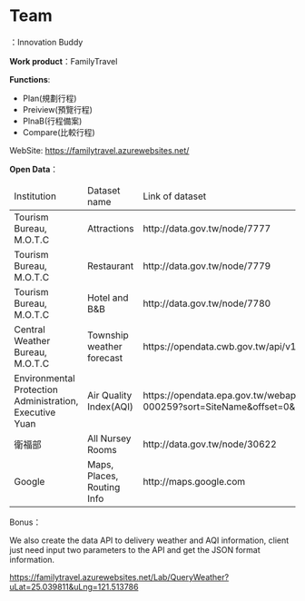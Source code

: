 <h1>Team</h1>：Innovation Buddy

<b>Work product</b>：FamilyTravel

<b>Functions</b>:
<ul>
<li>Plan(規劃行程)</li>
<li>Preiview(預覽行程)</li>
<li>PlnaB(行程備案)</li>
<li>Compare(比較行程)</li>
</ul>

WebSite: https://familytravel.azurewebsites.net/

<b>Open Data</b>：
<table>
<thead>
<tr>
<td>Institution</td><td>Dataset name</td><td>Link of dataset</td>
</tr>
</thead>
<tr>
<td>Tourism Bureau, M.O.T.C</td><td>Attractions</td><td>http://data.gov.tw/node/7777</td>
</tr>
<tr>
<td>Tourism Bureau, M.O.T.C</td><td>Restaurant</td><td>http://data.gov.tw/node/7779</td>
</tr>
<tr>
<td>Tourism Bureau, M.O.T.C</td><td>Hotel and B&B</td><td>http://data.gov.tw/node/7780</td>
</tr>
<tr>
<td>Central Weather Bureau, M.O.T.C</td><td>Township weather forecast</td><td>https://opendata.cwb.gov.tw/api/v1/rest/datastore/F-D0047-091</td>
</tr>
<tr>
<td>Environmental Protection Administration, Executive Yuan</td><td>Air Quality Index(AQI)</td><td>https://opendata.epa.gov.tw/webapi/api/rest/datastore/355000000I-000259?sort=SiteName&offset=0&limit=1000</td>
</tr>
<tr>
<td>衛福部</td><td>All Nursey Rooms</td><td>http://data.gov.tw/node/30622</td>
</tr>
<tr>
<td>Google</td><td>Maps, Places, Routing Info</td><td>http://maps.google.com</td>
</tr>
</table>

Bonus：

We also create the data API to delivery weather and AQI information, client just need input two parameters to the API and get the JSON format information.

https://familytravel.azurewebsites.net/Lab/QueryWeather?uLat=25.039811&uLng=121.513786


